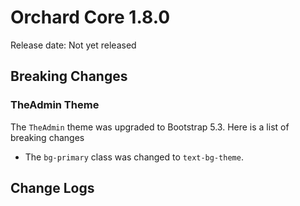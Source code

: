 # Orchard Core 1.8.0

Release date: Not yet released

## Breaking Changes

### TheAdmin Theme

The `TheAdmin` theme was upgraded to Bootstrap 5.3. Here is a list of breaking changes

 - The `bg-primary` class was changed to `text-bg-theme`.

## Change Logs
